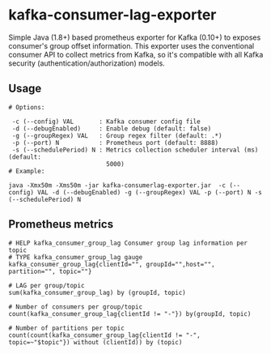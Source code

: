 # kafka-consumer-lag-exporter

Simple Java (1.8+) based prometheus exporter for Kafka (0.10+) to exposes consumer's group offset information. This exporter uses the conventional consumer API to collect metrics from Kafka, so it's compatible with all Kafka security (authentication/authorization) models.

## Usage

```
# Options:

 -c (--config) VAL       : Kafka consumer config file
 -d (--debugEnabled)     : Enable debug (default: false)
 -g (--groupRegex) VAL   : Group regex filter (default: .*)
 -p (--port) N           : Prometheus port (default: 8888)
 -s (--schedulePeriod) N : Metrics collection scheduler interval (ms) (default:
                           5000)
# Example: 

java -Xmx50m -Xms50m -jar kafka-consumerlag-exporter.jar  -c (--config) VAL -d (--debugEnabled) -g (--groupRegex) VAL -p (--port) N -s (--schedulePeriod) N
```

## Prometheus metrics

```
# HELP kafka_consumer_group_lag Consumer group lag information per topic
# TYPE kafka_consumer_group_lag gauge
kafka_consumer_group_lag{clientId="", groupId="",host="", partition="", topic=""}

# LAG per group/topic
sum(kafka_consumer_group_lag) by (groupId, topic)

# Number of consumers per group/topic
count(kafka_consumer_group_lag{clientId != "-"}) by(groupId, topic)

# Number of partitions per topic
count(count(kafka_consumer_group_lag{clientId != "-", topic=~"$topic"}) without (clientId)) by (topic)
```
